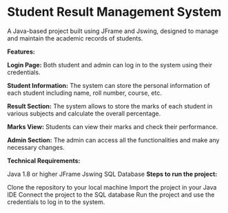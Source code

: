 <h1>Student Result Management System</h1>

A Java-based project built using JFrame and Jswing, designed to manage and maintain the academic records of students.

<b>Features:</b>

<b>Login Page:</b> Both student and admin can log in to the system using their credentials.

<b>Student Information:</b> The system can store the personal information of each student including name, roll number, course, etc.

<b>Result Section:</b> The system allows to store the marks of each student in various subjects and calculate the overall percentage.

<b>Marks View:</b> Students can view their marks and check their performance.

<b>Admin Section:</b> The admin can access all the functionalities and make any necessary changes.

<b>Technical Requirements:</b>

Java 1.8 or higher
JFrame
Jswing
SQL Database
<b>Steps to run the project:</b>

Clone the repository to your local machine
Import the project in your Java IDE
Connect the project to the SQL database
Run the project and use the credentials to log in to the system.


